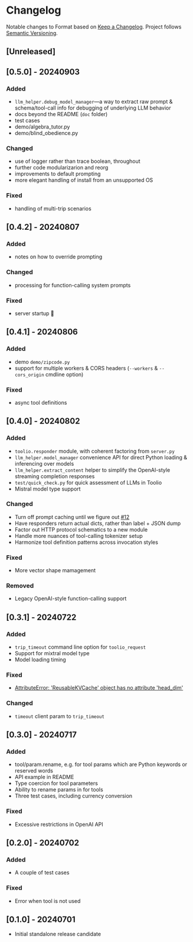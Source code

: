 # Changelog

Notable changes to  Format based on [Keep a Changelog](https://keepachangelog.com/en/1.0.0/). Project follows [Semantic Versioning](https://semver.org/spec/v2.0.0.html).

<!--
## [Unreleased]

-->

## [Unreleased]

## [0.5.0] - 20240903

### Added

- `llm_helper.debug_model_manager`—a way to extract raw prompt & schema/tool-call info for debugging of underlying LLM behavior
- docs beyond the README (`doc` folder)
- test cases
- demo/algebra_tutor.py
- demo/blind_obedience.py

### Changed

- use of logger rather than trace boolean, throughout
- further code modularizarion and reorg
- improvements to default prompting
- more elegant handling of install from an unsupported OS

### Fixed

- handling of multi-trip scenarios

## [0.4.2] - 20240807

### Added

- notes on how to override prompting

### Changed

- processing for function-calling system prompts

### Fixed

- server startup 😬

## [0.4.1] - 20240806

### Added

- demo `demo/zipcode.py`
- support for multiple workers & CORS headers (`--workers` & `--cors_origin` cmdline option)

### Fixed

- async tool definitions

## [0.4.0] - 20240802

### Added

- `toolio.responder` module, with coherent factoring from `server.py`
- `llm_helper.model_manager` convenience API for direct Python loading & inferencing over models
- `llm_helper.extract_content` helper to simplify the OpenAI-style streaming completion responses
- `test/quick_check.py` for quick assessment of LLMs in Toolio
- Mistral model type support

### Changed

- Turn off prompt caching until we figure out [#12](https://github.com/OoriData/Toolio/issues/12)
- Have responders return actual dicts, rather than label + JSON dump
- Factor out HTTP protocol schematics to a new module
- Handle more nuances of tool-calling tokenizer setup
- Harmonize tool definition patterns across invocation styles

### Fixed

- More vector shape mamagement

### Removed

- Legacy OpenAI-style function-calling support

## [0.3.1] - 20240722

### Added

- `trip_timeout` command line option for `toolio_request`
- Support for mixtral model type
- Model loading timing

### Fixed

- [AttributeError: 'ReusableKVCache' object has no attribute 'head_dim'](https://github.com/OoriData/Toolio/issues/10)

### Changed

- `timeout` client param to `trip_timeout`

## [0.3.0] - 20240717

### Added

- tool/param.rename, e.g. for tool params which are Python keywords or reserved words
- API example in README
- Type coercion for tool parameters
- Ability to rename params in for tools
- Three test cases, including currency conversion

### Fixed

- Excessive restrictions in OpenAI API

## [0.2.0] - 20240702

### Added

- A couple of test cases

### Fixed

- Error when tool is not used

## [0.1.0] - 20240701

- Initial standalone release candidate
